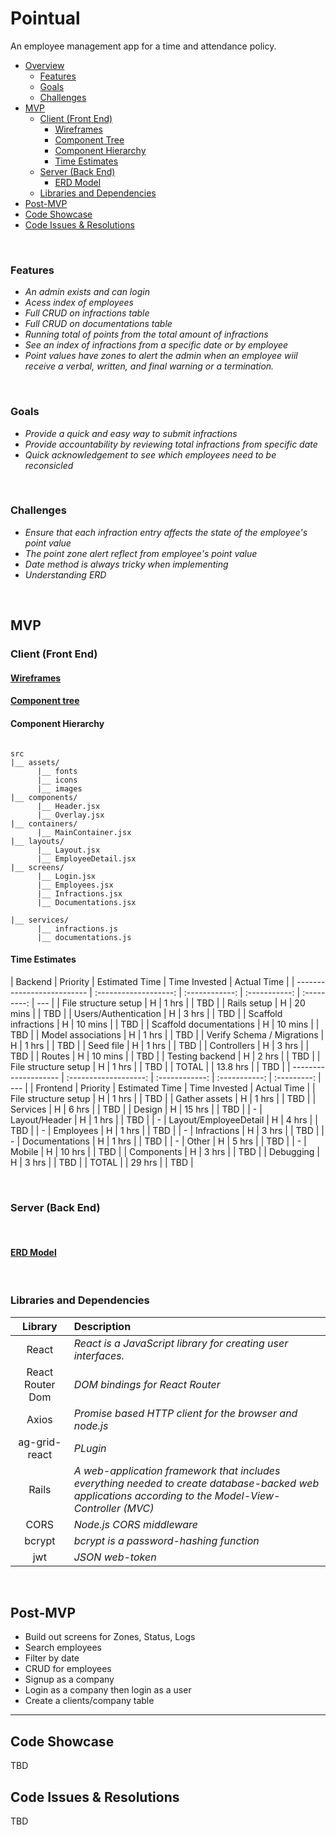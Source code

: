 # Pointual

An employee management app for a time and attendance policy.

- [Overview](#overview)
  - [Features](#features)
  - [Goals](#goals)
  - [Challenges](#challenges)
- [MVP](#mvp)
  - [Client (Front End)](#client-front-end)
    - [Wireframes](#wireframes)
    - [Component Tree](#component-tree)
    - [Component Hierarchy](#component-hierarchy)
    - [Time Estimates](#time-estimates)
  - [Server (Back End)](#server-back-end)
    - [ERD Model](#erd-model)
  - [Libraries and Dependencies](#libraries-and-dependencies)
- [Post-MVP](#post-mvp)
- [Code Showcase](#code-showcase)
- [Code Issues & Resolutions](#code-issues--resolutions)

<br>

### Features

- _An admin exists and can login_
- _Acess index of employees_
- _Full CRUD on infractions table_
- _Full CRUD on documentations table_
- _Running total of points from the total amount of infractions_
- _See an index of infractions from a specific date or by employee_
- _Point values have zones to alert the admin when an employee wiil receive a verbal, written, and final warning or a termination._

<br>

### Goals

- _Provide a quick and easy way to submit infractions_
- _Provide accountability by reviewing total infractions from specific date_
- _Quick acknowledgement to see which employees need to be reconsicled_

<br>

### Challenges

- _Ensure that each infraction entry affects the state of the employee's point value_
- _The point zone alert reflect from employee's point value_
- _Date method is always tricky when implementing_
- _Understanding ERD_

<br>

## MVP

### Client (Front End)

#### [Wireframes](https://www.figma.com/file/VK6RBT5ETYWBEjW21Ci1S0/Pointual.?node-id=0%3A1)

#### [Component tree](https://whimsical.com/8QHpX8t88mHfGeKKt6wbsD)

#### Component Hierarchy

```structure

src
|__ assets/
      |__ fonts
      |__ icons
      |__ images
|__ components/
      |__ Header.jsx
      |__ Overlay.jsx
|__ containers/
      |__ MainContainer.jsx
|__ layouts/
      |__ Layout.jsx
      |__ EmployeeDetail.jsx
|__ screens/
      |__ Login.jsx
      |__ Employees.jsx
      |__ Infractions.jsx
      |__ Documentations.jsx

|__ services/
      |__ infractions.js
      |__ documentations.js

```

#### Time Estimates

| Backend                    |       Priority        | Estimated Time | Time Invested | Actual Time |
| -------------------------- | :-------------------: | :------------: | :-----------: | :---------: | --- |
| File structure setup       |           H           |     1 hrs      |               |     TBD     |
| Rails setup                |           H           |    20 mins     |               |     TBD     |
| Users/Authentication       |           H           |     3 hrs      |               |     TBD     |
| Scaffold infractions       |           H           |    10 mins     |               |     TBD     |
| Scaffold documentations    |           H           |    10 mins     |               |     TBD     |
| Model associations         |           H           |     1 hrs      |               |     TBD     |
| Verify Schema / Migrations |           H           |     1 hrs      |               |     TBD     |
| Seed file                  |           H           |     1 hrs      |               |     TBD     |
| Controllers                |           H           |     3 hrs      |               |     TBD     |
| Routes                     |           H           |    10 mins     |               |     TBD     |
| Testing backend            |           H           |     2 hrs      |               |     TBD     |
| File structure setup       |           H           |     1 hrs      |               |     TBD     |
| TOTAL                      |                       |    13.8 hrs    |               |     TBD     |
| --------------------       | :-------------------: | :------------: | :-----------: | :---------: | --- |
| Frontend                   |       Priority        | Estimated Time | Time Invested | Actual Time |
| File structure setup       |           H           |     1 hrs      |               |     TBD     |
| Gather assets              |           H           |     1 hrs      |               |     TBD     |
| Services                   |           H           |     6 hrs      |               |     TBD     |
| Design                     |           H           |     15 hrs     |               |     TBD     |
| -                          |     Layout/Header     |       H        |     1 hrs     |             | TBD |
| -                          | Layout/EmployeeDetail |       H        |     4 hrs     |             | TBD |
| -                          |       Employees       |       H        |     1 hrs     |             | TBD |
| -                          |      Infractions      |       H        |     3 hrs     |             | TBD |
| -                          |    Documentations     |       H        |     1 hrs     |             | TBD |
| -                          |         Other         |       H        |     5 hrs     |             | TBD |
| -                          |        Mobile         |       H        |    10 hrs     |             | TBD |
| Components                 |           H           |     3 hrs      |               |     TBD     |
| Debugging                  |           H           |     3 hrs      |               |     TBD     |
| TOTAL                      |                       |     29 hrs     |               |     TBD     |

<br>

### Server (Back End)

<br>

#### [ERD Model](https://drive.google.com/file/d/1CpZfCh-gnbMOBZC7Ndsy-6-HOgV2Gdww/view?usp=sharing)

<br>

### Libraries and Dependencies

|     Library      | Description                                                                                                                                           |
| :--------------: | :---------------------------------------------------------------------------------------------------------------------------------------------------- |
|      React       | _React is a JavaScript library for creating user interfaces._                                                                                         |
| React Router Dom | _DOM bindings for React Router_                                                                                                                       |
|      Axios       | _Promise based HTTP client for the browser and node.js_                                                                                               |
|  ag-grid-react   | _PLugin_                                                                                                                                              |
|      Rails       | _A web-application framework that includes everything needed to create database-backed web applications according to the Model-View-Controller (MVC)_ |
|       CORS       | _Node.js CORS middleware_                                                                                                                             |
|      bcrypt      | _bcrypt is a password-hashing function_                                                                                                               |
|       jwt        | _JSON web-token_                                                                                                                                      |

<br>

## Post-MVP

- Build out screens for Zones, Status, Logs
- Search employees
- Filter by date
- CRUD for employees
- Signup as a company
- Login as a company then login as a user
- Create a clients/company table

---

## Code Showcase

TBD

## Code Issues & Resolutions

TBD
